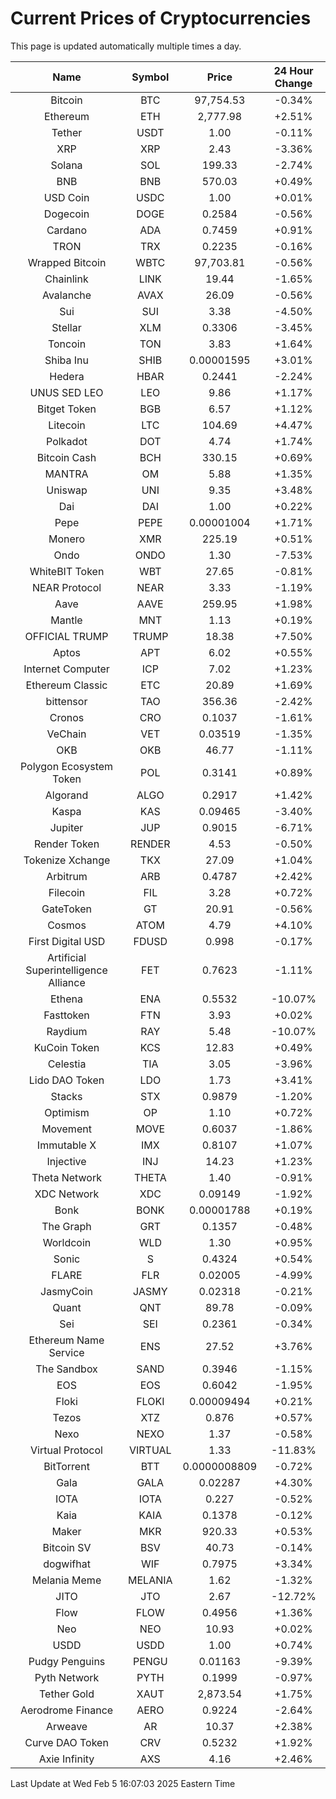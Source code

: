# Current Prices of Cryptocurrencies
This page is updated automatically multiple times a day.

| Name | Symbol | Price | 24 Hour Change |
| :---: |:---:| :---: | :---: |
| Bitcoin | BTC | 97,754.53 | -0.34% |
| Ethereum | ETH | 2,777.98 | +2.51% |
| Tether | USDT | 1.00 | -0.11% |
| XRP | XRP | 2.43 | -3.36% |
| Solana | SOL | 199.33 | -2.74% |
| BNB | BNB | 570.03 | +0.49% |
| USD Coin | USDC | 1.00 | +0.01% |
| Dogecoin | DOGE | 0.2584 | -0.56% |
| Cardano | ADA | 0.7459 | +0.91% |
| TRON | TRX | 0.2235 | -0.16% |
| Wrapped Bitcoin | WBTC | 97,703.81 | -0.56% |
| Chainlink | LINK | 19.44 | -1.65% |
| Avalanche | AVAX | 26.09 | -0.56% |
| Sui | SUI | 3.38 | -4.50% |
| Stellar | XLM | 0.3306 | -3.45% |
| Toncoin | TON | 3.83 | +1.64% |
| Shiba Inu | SHIB | 0.00001595 | +3.01% |
| Hedera | HBAR | 0.2441 | -2.24% |
| UNUS SED LEO | LEO | 9.86 | +1.17% |
| Bitget Token | BGB | 6.57 | +1.12% |
| Litecoin | LTC | 104.69 | +4.47% |
| Polkadot | DOT | 4.74 | +1.74% |
| Bitcoin Cash | BCH | 330.15 | +0.69% |
| MANTRA | OM | 5.88 | +1.35% |
| Uniswap | UNI | 9.35 | +3.48% |
| Dai | DAI | 1.00 | +0.22% |
| Pepe | PEPE | 0.00001004 | +1.71% |
| Monero | XMR | 225.19 | +0.51% |
| Ondo | ONDO | 1.30 | -7.53% |
| WhiteBIT Token | WBT | 27.65 | -0.81% |
| NEAR Protocol | NEAR | 3.33 | -1.19% |
| Aave | AAVE | 259.95 | +1.98% |
| Mantle | MNT | 1.13 | +0.19% |
| OFFICIAL TRUMP | TRUMP | 18.38 | +7.50% |
| Aptos | APT | 6.02 | +0.55% |
| Internet Computer | ICP | 7.02 | +1.23% |
| Ethereum Classic | ETC | 20.89 | +1.69% |
| bittensor | TAO | 356.36 | -2.42% |
| Cronos | CRO | 0.1037 | -1.61% |
| VeChain | VET | 0.03519 | -1.35% |
| OKB | OKB | 46.77 | -1.11% |
| Polygon Ecosystem Token | POL | 0.3141 | +0.89% |
| Algorand | ALGO | 0.2917 | +1.42% |
| Kaspa | KAS | 0.09465 | -3.40% |
| Jupiter | JUP | 0.9015 | -6.71% |
| Render Token | RENDER | 4.53 | -0.50% |
| Tokenize Xchange | TKX | 27.09 | +1.04% |
| Arbitrum | ARB | 0.4787 | +2.42% |
| Filecoin | FIL | 3.28 | +0.72% |
| GateToken | GT | 20.91 | -0.56% |
| Cosmos | ATOM | 4.79 | +4.10% |
| First Digital USD | FDUSD | 0.998 | -0.17% |
| Artificial Superintelligence Alliance | FET | 0.7623 | -1.11% |
| Ethena | ENA | 0.5532 | -10.07% |
| Fasttoken | FTN | 3.93 | +0.02% |
| Raydium | RAY | 5.48 | -10.07% |
| KuCoin Token | KCS | 12.83 | +0.49% |
| Celestia | TIA | 3.05 | -3.96% |
| Lido DAO Token | LDO | 1.73 | +3.41% |
| Stacks | STX | 0.9879 | -1.20% |
| Optimism | OP | 1.10 | +0.72% |
| Movement | MOVE | 0.6037 | -1.86% |
| Immutable X | IMX | 0.8107 | +1.07% |
| Injective | INJ | 14.23 | +1.23% |
| Theta Network | THETA | 1.40 | -0.91% |
| XDC Network | XDC | 0.09149 | -1.92% |
| Bonk | BONK | 0.00001788 | +0.19% |
| The Graph | GRT | 0.1357 | -0.48% |
| Worldcoin | WLD | 1.30 | +0.95% |
| Sonic | S | 0.4324 | +0.54% |
| FLARE | FLR | 0.02005 | -4.99% |
| JasmyCoin | JASMY | 0.02318 | -0.21% |
| Quant | QNT | 89.78 | -0.09% |
| Sei | SEI | 0.2361 | -0.34% |
| Ethereum Name Service | ENS | 27.52 | +3.76% |
| The Sandbox | SAND | 0.3946 | -1.15% |
| EOS | EOS | 0.6042 | -1.95% |
| Floki | FLOKI | 0.00009494 | +0.21% |
| Tezos | XTZ | 0.876 | +0.57% |
| Nexo | NEXO | 1.37 | -0.58% |
| Virtual Protocol | VIRTUAL | 1.33 | -11.83% |
| BitTorrent | BTT | 0.0000008809 | -0.72% |
| Gala | GALA | 0.02287 | +4.30% |
| IOTA | IOTA | 0.227 | -0.52% |
| Kaia | KAIA | 0.1378 | -0.12% |
| Maker | MKR | 920.33 | +0.53% |
| Bitcoin SV | BSV | 40.73 | -0.14% |
| dogwifhat | WIF | 0.7975 | +3.34% |
| Melania Meme | MELANIA | 1.62 | -1.32% |
| JITO | JTO | 2.67 | -12.72% |
| Flow | FLOW | 0.4956 | +1.36% |
| Neo | NEO | 10.93 | +0.02% |
| USDD | USDD | 1.00 | +0.74% |
| Pudgy Penguins | PENGU | 0.01163 | -9.39% |
| Pyth Network | PYTH | 0.1999 | -0.97% |
| Tether Gold | XAUT | 2,873.54 | +1.75% |
| Aerodrome Finance | AERO | 0.9224 | -2.64% |
| Arweave | AR | 10.37 | +2.38% |
| Curve DAO Token | CRV | 0.5232 | +1.92% |
| Axie Infinity | AXS | 4.16 | +2.46% |

Last Update at Wed Feb  5 16:07:03 2025 Eastern Time